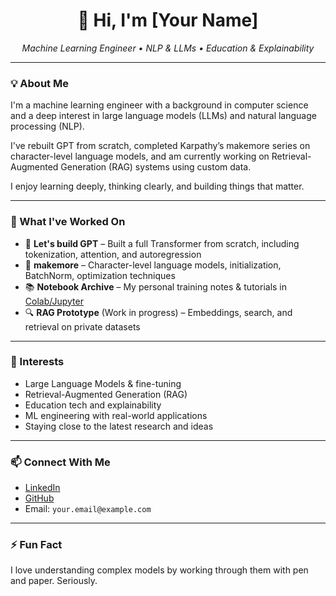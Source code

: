 <h1 align="center">👋 Hi, I'm [Your Name]</h1>

<p align="center">
  <em>Machine Learning Engineer • NLP & LLMs • Education & Explainability</em>
</p>

---

### 💡 About Me

I'm a machine learning engineer with a background in computer science and a deep interest in large language models (LLMs) and natural language processing (NLP).

I've rebuilt GPT from scratch, completed Karpathy’s makemore series on character-level language models, and am currently working on Retrieval-Augmented Generation (RAG) systems using custom data.

I enjoy learning deeply, thinking clearly, and building things that matter.

---

### 🔧 What I've Worked On

- 🧠 **Let's build GPT** – Built a full Transformer from scratch, including tokenization, attention, and autoregression  
- 🧱 **makemore** – Character-level language models, initialization, BatchNorm, optimization techniques  
- 📚 **Notebook Archive** – My personal training notes & tutorials in [Colab/Jupyter](#)  
- 🔍 **RAG Prototype** (Work in progress) – Embeddings, search, and retrieval on private datasets  

---

### 🧭 Interests

- Large Language Models & fine-tuning  
- Retrieval-Augmented Generation (RAG)  
- Education tech and explainability  
- ML engineering with real-world applications  
- Staying close to the latest research and ideas  

---

### 📫 Connect With Me

- [LinkedIn](https://linkedin.com/in/yourprofile)  
- [GitHub](https://github.com/yourprofile)  
- Email: `your.email@example.com`  

---

### ⚡ Fun Fact

I love understanding complex models by working through them with pen and paper. Seriously.
